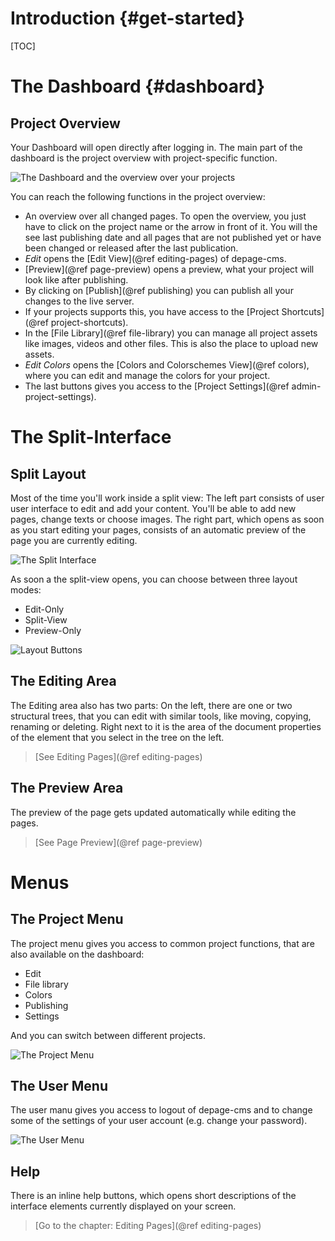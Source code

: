 Introduction      {#get-started}
============

[TOC]

The Dashboard     {#dashboard}
=============

Project Overview
----------------

Your Dashboard will open directly after logging in. The main part of the dashboard is the project overview with project-specific function.

![The Dashboard and the overview over your projects](images/dashboard.png)

You can reach the following functions in the project overview:

- An overview over all changed pages. To open the overview, you just have to click on the project name or the arrow in front of it. You will the see last publishing date and all pages that are not published yet or have been changed or released after the last publication.
- *Edit* opens the [Edit View](@ref editing-pages) of depage-cms.
- [Preview](@ref page-preview) opens a preview, what your project will look like after publishing.
- By clicking on [Publish](@ref publishing) you can publish all your changes to the live server.
- If your projects supports this, you have access to the [Project Shortcuts](@ref project-shortcuts).
- In the [File Library](@ref file-library) you can manage all project assets like images, videos and other files. This is also the place to upload new assets.
- *Edit Colors* opens the [Colors and Colorschemes View](@ref colors), where you can edit and manage the colors for your project.
- The last buttons gives you access to the [Project Settings](@ref admin-project-settings).


The Split-Interface
===================

Split Layout
------------

Most of the time you'll work inside a split view: The left part consists of user user interface to edit and add your content. You'll be able to add new pages, change texts or choose images. The right part, which opens as soon as you start editing your pages, consists of an automatic preview of the page you are currently editing.

![The Split Interface](images/split-interface.png)

As soon a the split-view opens, you can choose between three layout modes:

- Edit-Only
- Split-View
- Preview-Only

![Layout Buttons](images/layout-buttons.png)


The Editing Area
------------------

The Editing area also has two parts: On the left, there are one or two structural trees, that you can edit with similar tools, like moving, copying, renaming or deleting. Right next to it is the area of the document properties of the element that you select in the tree on the left.

> [See Editing Pages](@ref editing-pages)


The Preview Area
-------------------

The preview of the page gets updated automatically while editing the pages.

> [See Page Preview](@ref page-preview)


Menus
=====

The Project Menu
----------------

The project menu gives you access to common project functions, that are also available on the dashboard:

- Edit
- File library
- Colors
- Publishing
- Settings

And you can switch between different projects.

![The Project Menu](images/menu-project.png)


The User Menu
-----------------

The user manu gives you access to logout of depage-cms and to change some of the settings of your user account (e.g. change your password).

![The User Menu](images/menu-user.png)


Help
----

There is an inline help buttons, which opens short descriptions of the interface elements currently displayed on your screen.

> [Go to the chapter: Editing Pages](@ref editing-pages)

